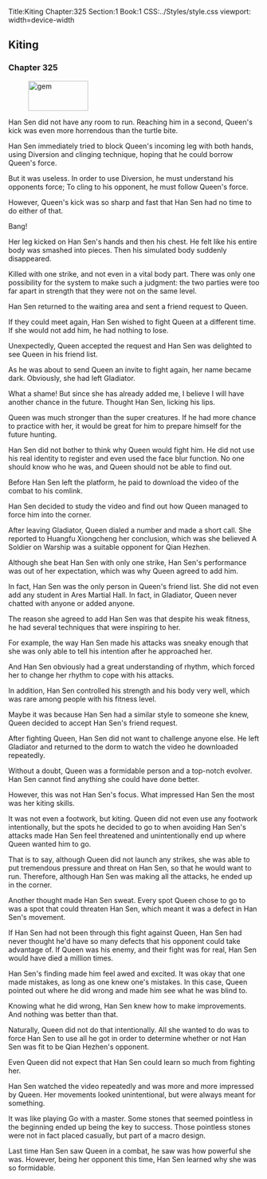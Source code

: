 Title:Kiting 
Chapter:325 
Section:1 
Book:1 
CSS:../Styles/style.css 
viewport: width=device-width
  
## Kiting
### Chapter 325 
<figure>
	<img src="../Images/gem.gif" alt="gem" id="gem" width="120" height="60" />
</figure>
  

  
  Han Sen did not have any room to run. Reaching him in a second, Queen's kick was even more horrendous than the turtle bite.

Han Sen immediately tried to block Queen's incoming leg with both hands, using Diversion and clinging technique, hoping that he could borrow Queen's force.

But it was useless. In order to use Diversion, he must understand his opponents force; To cling to his opponent, he must follow Queen's force.

However, Queen's kick was so sharp and fast that Han Sen had no time to do either of that.

Bang!

Her leg kicked on Han Sen's hands and then his chest. He felt like his entire body was smashed into pieces. Then his simulated body suddenly disappeared.

Killed with one strike, and not even in a vital body part. There was only one possibility for the system to make such a judgment: the two parties were too far apart in strength that they were not on the same level.

Han Sen returned to the waiting area and sent a friend request to Queen.

If they could meet again, Han Sen wished to fight Queen at a different time. If she would not add him, he had nothing to lose.

Unexpectedly, Queen accepted the request and Han Sen was delighted to see Queen in his friend list.

As he was about to send Queen an invite to fight again, her name became dark. Obviously, she had left Gladiator.

What a shame! But since she has already added me, I believe I will have another chance in the future. Thought Han Sen, licking his lips.

Queen was much stronger than the super creatures. If he had more chance to practice with her, it would be great for him to prepare himself for the future hunting.

Han Sen did not bother to think why Queen would fight him. He did not use his real identity to register and even used the face blur function. No one should know who he was, and Queen should not be able to find out.

Before Han Sen left the platform, he paid to download the video of the combat to his comlink.

Han Sen decided to study the video and find out how Queen managed to force him into the corner.

After leaving Gladiator, Queen dialed a number and made a short call. She reported to Huangfu Xiongcheng her conclusion, which was she believed A Soldier on Warship was a suitable opponent for Qian Hezhen.

Although she beat Han Sen with only one strike, Han Sen's performance was out of her expectation, which was why Queen agreed to add him.

In fact, Han Sen was the only person in Queen's friend list. She did not even add any student in Ares Martial Hall. In fact, in Gladiator, Queen never chatted with anyone or added anyone.

The reason she agreed to add Han Sen was that despite his weak fitness, he had several techniques that were inspiring to her.

For example, the way Han Sen made his attacks was sneaky enough that she was only able to tell his intention after he approached her.

And Han Sen obviously had a great understanding of rhythm, which forced her to change her rhythm to cope with his attacks.

In addition, Han Sen controlled his strength and his body very well, which was rare among people with his fitness level.

Maybe it was because Han Sen had a similar style to someone she knew, Queen decided to accept Han Sen's friend request.

After fighting Queen, Han Sen did not want to challenge anyone else. He left Gladiator and returned to the dorm to watch the video he downloaded repeatedly.

Without a doubt, Queen was a formidable person and a top-notch evolver. Han Sen cannot find anything she could have done better.

However, this was not Han Sen's focus. What impressed Han Sen the most was her kiting skills.

It was not even a footwork, but kiting. Queen did not even use any footwork intentionally, but the spots he decided to go to when avoiding Han Sen's attacks made Han Sen feel threatened and unintentionally end up where Queen wanted him to go.

That is to say, although Queen did not launch any strikes, she was able to put tremendous pressure and threat on Han Sen, so that he would want to run. Therefore, although Han Sen was making all the attacks, he ended up in the corner.

Another thought made Han Sen sweat. Every spot Queen chose to go to was a spot that could threaten Han Sen, which meant it was a defect in Han Sen's movement.

If Han Sen had not been through this fight against Queen, Han Sen had never thought he'd have so many defects that his opponent could take advantage of. If Queen was his enemy, and their fight was for real, Han Sen would have died a million times.

Han Sen's finding made him feel awed and excited. It was okay that one made mistakes, as long as one knew one's mistakes. In this case, Queen pointed out where he did wrong and made him see what he was blind to.

Knowing what he did wrong, Han Sen knew how to make improvements. And nothing was better than that.

Naturally, Queen did not do that intentionally. All she wanted to do was to force Han Sen to use all he got in order to determine whether or not Han Sen was fit to be Qian Hezhen's opponent.

Even Queen did not expect that Han Sen could learn so much from fighting her.

Han Sen watched the video repeatedly and was more and more impressed by Queen. Her movements looked unintentional, but were always meant for something.

It was like playing Go with a master. Some stones that seemed pointless in the beginning ended up being the key to success. Those pointless stones were not in fact placed casually, but part of a macro design.

Last time Han Sen saw Queen in a combat, he saw was how powerful she was. However, being her opponent this time, Han Sen learned why she was so formidable.
